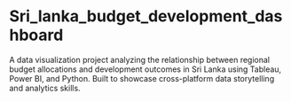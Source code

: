 # Sri_lanka_budget_development_dashboard
A data visualization project analyzing the relationship between regional budget allocations and development outcomes in Sri Lanka using Tableau, Power BI, and Python. Built to showcase cross-platform data storytelling and analytics skills.
